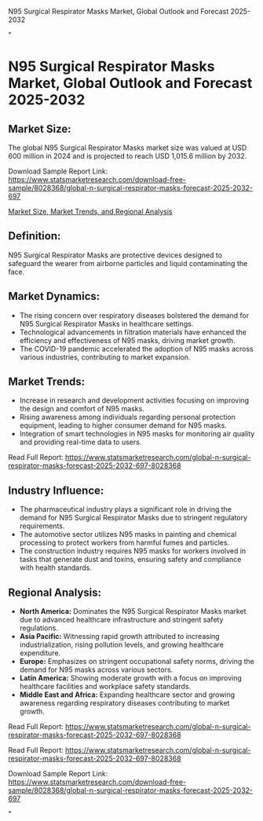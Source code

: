 N95 Surgical Respirator Masks Market, Global Outlook and Forecast 2025-2032

"<!DOCTYPE html>
<html lang=""en"">
<head>
<meta charset=""UTF-8"">
<meta name=""viewport"" content=""width=device-width, initial-scale=1.0"">
<title>N95 Surgical Respirator Masks Market, Global Outlook and Forecast 2025-2032</title>
</head>
<body>

<h1>N95 Surgical Respirator Masks Market, Global Outlook and Forecast 2025-2032</h1>

<h2>Market Size:</h2>
<p>The global N95 Surgical Respirator Masks market size was valued at USD 600 million in 2024 and is projected to reach USD 1,015.6 million by 2032.</p>
<p>Download Sample Report Link: <a href='https://www.statsmarketresearch.com/download-free-sample/8028368/global-n-surgical-respirator-masks-forecast-2025-2032-697'>https://www.statsmarketresearch.com/download-free-sample/8028368/global-n-surgical-respirator-masks-forecast-2025-2032-697</a></p>
<p><a href='https://www.statsmarketresearch.com/global-n-surgical-respirator-masks-forecast-2025-2032-697-8028368'>Market Size, Market Trends, and Regional Analysis</a></p>

<h2>Definition:</h2>
<p>N95 Surgical Respirator Masks are protective devices designed to safeguard the wearer from airborne particles and liquid contaminating the face.</p>

<h2>Market Dynamics:</h2>
<ul>
  <li>The rising concern over respiratory diseases bolstered the demand for N95 Surgical Respirator Masks in healthcare settings.</li>
  
  <li>Technological advancements in filtration materials have enhanced the efficiency and effectiveness of N95 masks, driving market growth.</li>
  
  <li>The COVID-19 pandemic accelerated the adoption of N95 masks across various industries, contributing to market expansion.</li>
</ul>

<h2>Market Trends:</h2>
<ul>
  <li>Increase in research and development activities focusing on improving the design and comfort of N95 masks.</li>
  
  <li>Rising awareness among individuals regarding personal protection equipment, leading to higher consumer demand for N95 masks.</li>
  
  <li>Integration of smart technologies in N95 masks for monitoring air quality and providing real-time data to users.</li>
</ul>
<p>Read Full Report: <a href='https://www.statsmarketresearch.com/global-n-surgical-respirator-masks-forecast-2025-2032-697-8028368'>https://www.statsmarketresearch.com/global-n-surgical-respirator-masks-forecast-2025-2032-697-8028368</a></p>

<h2>Industry Influence:</h2>
<ul>
  <li>The pharmaceutical industry plays a significant role in driving the demand for N95 Surgical Respirator Masks due to stringent regulatory requirements.</li>
  
  <li>The automotive sector utilizes N95 masks in painting and chemical processing to protect workers from harmful fumes and particles.</li>
  
  <li>The construction industry requires N95 masks for workers involved in tasks that generate dust and toxins, ensuring safety and compliance with health standards.</li>
</ul>

<h2>Regional Analysis:</h2>
<ul>
  <li><strong>North America:</strong> Dominates the N95 Surgical Respirator Masks market due to advanced healthcare infrastructure and stringent safety regulations.</li>
  
  <li><strong>Asia Pacific:</strong> Witnessing rapid growth attributed to increasing industrialization, rising pollution levels, and growing healthcare expenditure.</li>
  
  <li><strong>Europe:</strong> Emphasizes on stringent occupational safety norms, driving the demand for N95 masks across various sectors.</li>
  
  <li><strong>Latin America:</strong> Showing moderate growth with a focus on improving healthcare facilities and workplace safety standards.</li>
  
  <li><strong>Middle East and Africa:</strong> Expanding healthcare sector and growing awareness regarding respiratory diseases contributing to market growth.</li>
</ul>
<p>Read Full Report: <a href='https://www.statsmarketresearch.com/global-n-surgical-respirator-masks-forecast-2025-2032-697-8028368'>https://www.statsmarketresearch.com/global-n-surgical-respirator-masks-forecast-2025-2032-697-8028368</a></p>

<p>Read Full Report: <a href='https://www.statsmarketresearch.com/global-n-surgical-respirator-masks-forecast-2025-2032-697-8028368'>https://www.statsmarketresearch.com/global-n-surgical-respirator-masks-forecast-2025-2032-697-8028368</a></p>
<p>Download Sample Report Link: <a href='https://www.statsmarketresearch.com/download-free-sample/8028368/global-n-surgical-respirator-masks-forecast-2025-2032-697'>https://www.statsmarketresearch.com/download-free-sample/8028368/global-n-surgical-respirator-masks-forecast-2025-2032-697</a></p>

</body>
</html>"
